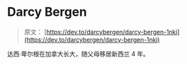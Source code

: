 # Darcy Bergen

> 原文： [https://dev.to/darcybergen/darcy-bergen-1nki](https://dev.to/darcybergen/darcy-bergen-1nki)

达西·卑尔根在加拿大长大，随父母移居新西兰 4 年。